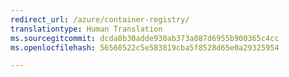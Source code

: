 ```yaml
---
redirect_url: /azure/container-registry/
translationtype: Human Translation
ms.sourcegitcommit: dcda8b30adde930ab373a087d6955b900365c4cc
ms.openlocfilehash: 56560522c5e583819cba5f8528d65e0a29325954

---
```




<!--HONumber=Feb17_HO2-->


